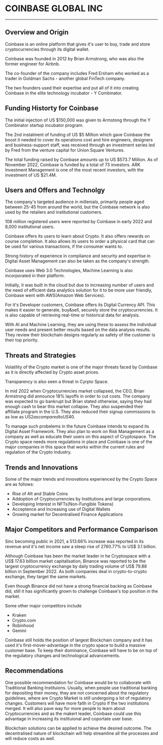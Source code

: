 # COINBASE GLOBAL INC
---

## Overview and Origin 

Coinbase is an online platform that gives it's user to buy, trade and store cryptocurrencies through its digital wallet.

Coinbase was founded in 2012 by Brian Armstrong, who was also the former engineer for Airbnb. 

The co-founder of the company includes Fred Ersham who worked as a trader in Goldman Sachs - another global FinTech company. 

The two founders used their expertise and put all of it into creating Coinbase in the elite technology incubator - Y Combinator.

## Funding Historty for Coinbase

The initial injection of US $150,000 was given to Armstong through the Y Combinator startup incubator program. 

The 2nd instalment of funding of US $5 Million which gave Coinbase the boost it needed to cover its operations cost and hire engineers, designers and business-support staff, was received through an investment series led by Fred from the venture capital for Union Square Ventures.

The total funding raised by Coinbase amounts up  to US $573.7 Million. 
As of November 2022, Coinbase is funded by a total of 73 investors. ARK Investment Management is one of the most recent investors, with the investment of US $21.4M. 

## Users and Offers and Technolgy

The company's targeted audience in millenials, primarily people aged between 25-45 from around the world, but the Coinbase network is also used by the retailers and institutional customers. 

108 million registered users were reported by Coinbase in early 2022 and 8,000 institutional users. 

Coinbase offers its users to learn about Crypto. It also offers rewards on course completion.
It also allows its users to order a physical card that can be used for various transactions, if the consumer wants to. 

Strong history of experience in compliance and security and expertise in Digital Asset Management can also be taken as the company's strength. 

Coinbase uses Web 3.0 Technologies, Machine Learning is also incorporated in their platform. 

Initially, it was  built in the cloud but due to increasing number of users and the need of efficient data analytics solution for it to be more user friendly, Coinbase went with AWS(Amazon Web Services). 

For it's Developer customers, Coinbase offers its Digital Currency API.
This makes it easier to generate, buy&sell, securely store the cryptocurrencies. 
It is also capable of retrieving real-time or historical data for analysis. 

With AI and Machine Learning, they are using these to assess the individual user needs and present better results based on the data analysis results. 
They review their blockchain designs regularly as safety of the customer is their top priority. 


## Threats and Strategies

Volatility of the Crypto market is one of the major threats faced by Coinbase as it is directly affected by Crypto asset prices.

Transparency is also seen a threat in Cyrpto Space. 

In mid 2022 when Cryptocurrencies market collapsed, the CEO, Brian Armstrong did announce 18% layoffs in order to cut costs. 
The company was expected to go bankrupt but Brian stated otherwise, saying they had enough cash to bear this market collapse. 
They also suspended their affiliate program in the U.S. 
They also reduced their signup commissions to as low as US$2 as compared to US$40.

To manage such probelems in the future Coinbase intends to expand its Digital Asset Framework. They also plan to work on Risk Management as a company as well as educate their users on this aspect of Cryptospace. 
The Crypto space needs more regulations in place and Coinbase is one of the major companies in this space that works within the current rules and regulation of the Crypto Industry. 

## Trends and Innovations 

Some of the major trends and innovations experienced by the Crypto Space are as follows: 

* Rise of Alt and Stable Coins
* Addoption of Cryptocurrencies by Institutions and large corporations. 
* Developing Interest in NFTs(Non-Fungible Tokens)
* Acceptence and Increasing use of Digital Wallets
* Growing market for Decentralised Finance Applications 


## Major Competitors and Performance Comparison 

Sinc becoming public in 2021, a 513.66% increase was reported in its revenue and it's net  income saw a steep rise of 2760.77% to US$ 3.1 billion.

Although Coinbase has been the market leader in he Cryptospace with a US$ 17.63 billion market capitalisation, Binance was reported to be the 
largest cryptocurrency exchange by daily trading volume of US$ 79.88 billion in September 2022. 
As both companies deal in crypto-to-crypto exchange, they target the same markets. 

Even though Binance did not have a strong  financial backing as Coinbase did, still it has significantly grown to challenge Coinbase's top position in the market. 

Some other major competitors include 
* Kraken
* Crypto.com
* Robinhood
* Gemini


Coinbase still holds the position of largest Blockchain company and it has used it's first-mover-advantage in the crypto space to build a massive customer base. 
To keep their dominance, Coinbase will have to be on top of the regulatory changes and technological advancements. 

## Recommendations

One possible recommendation for Coinbase would be to collaborate with Traditional Banking Instituions. 
Usually, when people use traditional banking for depositing their money, they are not concerned about the regulatory guidelines, where are Crypto Market is still undergoing a lot of regulatory changes. 
Customers will have more faith in Crypto if the two institutions merged. It will also pave way for more people to learn about Cryptocurrencies and as the makert leader, Coinbase could use this advantage in increasing its instituional and coportate user base. 

Blockchain solutions can be applied to achieve the desired outcome. 
The decentralised nature of blockchain will help streamline all the processes and will reduce costs as well. 